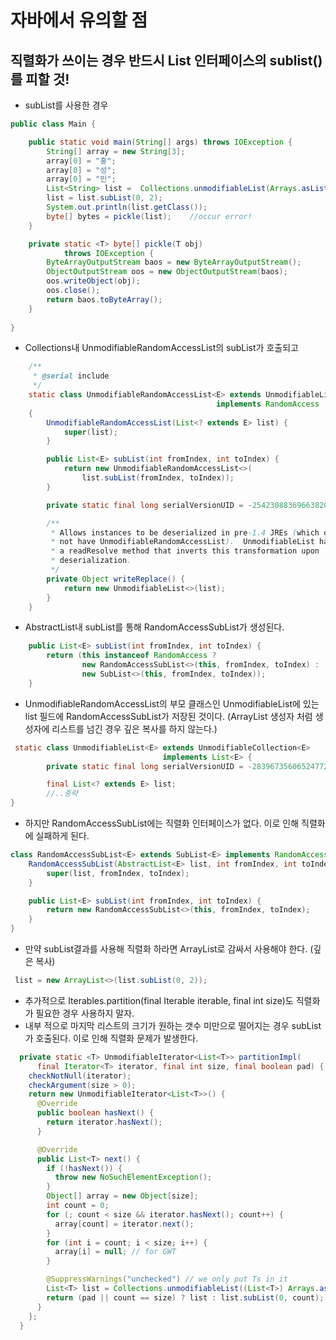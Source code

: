 # 자바에서 유의할 점

## 직렬화가 쓰이는 경우 반드시 List 인터페이스의 sublist()를 피할 것!
- subList를 사용한 경우 
~~~java
public class Main {

    public static void main(String[] args) throws IOException {
        String[] array = new String[3];
        array[0] = "홍";
        array[0] = "성";
        array[0] = "민";
        List<String> list =  Collections.unmodifiableList(Arrays.asList(array));
        list = list.subList(0, 2);
        System.out.println(list.getClass());
        byte[] bytes = pickle(list);    //occur error!
    }

    private static <T> byte[] pickle(T obj)
            throws IOException {
        ByteArrayOutputStream baos = new ByteArrayOutputStream();
        ObjectOutputStream oos = new ObjectOutputStream(baos);
        oos.writeObject(obj);
        oos.close();
        return baos.toByteArray();
    }
    
}
~~~

- Collections내 UnmodifiableRandomAccessList의 subList가 호출되고
~~~java
    /**
     * @serial include
     */
    static class UnmodifiableRandomAccessList<E> extends UnmodifiableList<E>
                                              implements RandomAccess
    {
        UnmodifiableRandomAccessList(List<? extends E> list) {
            super(list);
        }

        public List<E> subList(int fromIndex, int toIndex) {
            return new UnmodifiableRandomAccessList<>(
                list.subList(fromIndex, toIndex));
        }

        private static final long serialVersionUID = -2542308836966382001L;

        /**
         * Allows instances to be deserialized in pre-1.4 JREs (which do
         * not have UnmodifiableRandomAccessList).  UnmodifiableList has
         * a readResolve method that inverts this transformation upon
         * deserialization.
         */
        private Object writeReplace() {
            return new UnmodifiableList<>(list);
        }
    }
~~~

- AbstractList내 subList를 통해 RandomAccessSubList가 생성된다.
~~~java
    public List<E> subList(int fromIndex, int toIndex) {
        return (this instanceof RandomAccess ?
                new RandomAccessSubList<>(this, fromIndex, toIndex) :
                new SubList<>(this, fromIndex, toIndex));
    }
~~~
- UnmodifiableRandomAccessList의 부모 클래스인 UnmodifiableList에 있는 list 필드에 RandomAccessSubList가 저장된 것이다. (ArrayList 생성자 처럼 생성자에 리스트를 넘긴 경우 깊은 복사를 하지 않는다.)
~~~java
 static class UnmodifiableList<E> extends UnmodifiableCollection<E>
                                  implements List<E> {
        private static final long serialVersionUID = -283967356065247728L;

        final List<? extends E> list;
        //..중략
}
~~~

- 하지만 RandomAccessSubList에는 직렬화 인터페이스가 없다. 이로 인해 직렬화에 실패하게 된다.
~~~java
class RandomAccessSubList<E> extends SubList<E> implements RandomAccess {
    RandomAccessSubList(AbstractList<E> list, int fromIndex, int toIndex) {
        super(list, fromIndex, toIndex);
    }

    public List<E> subList(int fromIndex, int toIndex) {
        return new RandomAccessSubList<>(this, fromIndex, toIndex);
    }
}
~~~

- 만약 subList결과를 사용해 직렬화 하라면 ArrayList로 감싸서 사용해야 한다. (깊은 복사)
~~~java
 list = new ArrayList<>(list.subList(0, 2));
~~~

- 추가적으로 Iterables.partition(final Iterable<T> iterable, final int size)도 직렬화가 필요한 경우 사용하지 말자.
- 내부 적으로 마지막 리스트의 크기가 원하는 갯수 미만으로 떨어지는 경우 subList가 호출된다. 이로 인해 직렬화 문제가 발생한다.
~~~ java
  private static <T> UnmodifiableIterator<List<T>> partitionImpl(
      final Iterator<T> iterator, final int size, final boolean pad) {
    checkNotNull(iterator);
    checkArgument(size > 0);
    return new UnmodifiableIterator<List<T>>() {
      @Override
      public boolean hasNext() {
        return iterator.hasNext();
      }

      @Override
      public List<T> next() {
        if (!hasNext()) {
          throw new NoSuchElementException();
        }
        Object[] array = new Object[size];
        int count = 0;
        for (; count < size && iterator.hasNext(); count++) {
          array[count] = iterator.next();
        }
        for (int i = count; i < size; i++) {
          array[i] = null; // for GWT
        }

        @SuppressWarnings("unchecked") // we only put Ts in it
        List<T> list = Collections.unmodifiableList((List<T>) Arrays.asList(array));
        return (pad || count == size) ? list : list.subList(0, count);
      }
    };
  }
~~~
